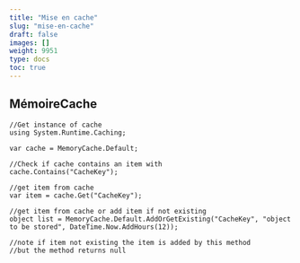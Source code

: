 ```yaml
---
title: "Mise en cache"
slug: "mise-en-cache"
draft: false
images: []
weight: 9951
type: docs
toc: true
---
```


## MémoireCache
    //Get instance of cache
    using System.Runtime.Caching;

    var cache = MemoryCache.Default;

    //Check if cache contains an item with
    cache.Contains("CacheKey");

    //get item from cache
    var item = cache.Get("CacheKey");

    //get item from cache or add item if not existing
    object list = MemoryCache.Default.AddOrGetExisting("CacheKey", "object to be stored", DateTime.Now.AddHours(12));

    //note if item not existing the item is added by this method
    //but the method returns null

